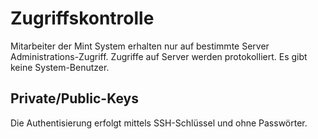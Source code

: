 # Zugriffskontrolle

Mitarbeiter der Mint System erhalten nur auf bestimmte Server Administrations-Zugriff. Zugriffe auf Server werden protokolliert. Es gibt keine System-Benutzer.

## Private/Public-Keys

Die Authentisierung erfolgt mittels SSH-Schlüssel und ohne Passwörter.